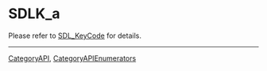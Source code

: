 # SDLK_a

Please refer to [SDL_KeyCode](SDL_KeyCode) for details.

----
[CategoryAPI](CategoryAPI), [CategoryAPIEnumerators](CategoryAPIEnumerators)


